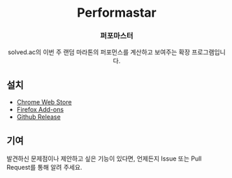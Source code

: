 <div align="center">
  <h1>Performastar</h1>
  <h3>퍼포마스터</h3>
  <p>solved.ac의 이번 주 랜덤 마라톤의 퍼포먼스를 계산하고 보여주는 확장 프로그램입니다.</p>
</div>

## 설치

- [Chrome Web Store](https://chromewebstore.google.com/detail/performastar/kainlmcpmmidkhjcfhgeficgjipjfihp)
- [Firefox Add-ons](https://addons.mozilla.org/ko/firefox/addon/performastar/)
- [Github Release](https://github.com/skrewbar/performastar/releases/latest/)

## 기여

발견하신 문제점이나 제안하고 싶은 기능이 있다면, 언제든지 Issue 또는 Pull Request를 통해 알려 주세요.  
